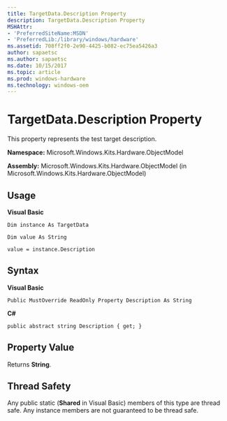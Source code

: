 ```yaml
---
title: TargetData.Description Property
description: TargetData.Description Property
MSHAttr:
- 'PreferredSiteName:MSDN'
- 'PreferredLib:/library/windows/hardware'
ms.assetid: 708ff2f0-2e90-4425-b082-ec75ea5426a3
author: sapaetsc
ms.author: sapaetsc
ms.date: 10/15/2017
ms.topic: article
ms.prod: windows-hardware
ms.technology: windows-oem
---
```


# TargetData.Description Property


This property represents the test target description.

**Namespace:** Microsoft.Windows.Kits.Hardware.ObjectModel

**Assembly:** Microsoft.Windows.Kits.Hardware.ObjectModel (in Microsoft.Windows.Kits.Hardware.ObjectModel)

## <span id="Usage"></span><span id="usage"></span><span id="USAGE"></span>Usage


**Visual Basic**

`Dim instance As TargetData`

`Dim value As String`

`value = instance.Description`

## <span id="Syntax"></span><span id="syntax"></span><span id="SYNTAX"></span>Syntax


**Visual Basic**

`Public MustOverride ReadOnly Property Description As String`

**C#**

`public abstract string Description { get; }`

## <span id="Property_Value"></span><span id="property_value"></span><span id="PROPERTY_VALUE"></span>Property Value


Returns **String**.

## <span id="Thread_Safety"></span><span id="thread_safety"></span><span id="THREAD_SAFETY"></span>Thread Safety


Any public static (**Shared** in Visual Basic) members of this type are thread safe. Any instance members are not guaranteed to be thread safe.

 

 






